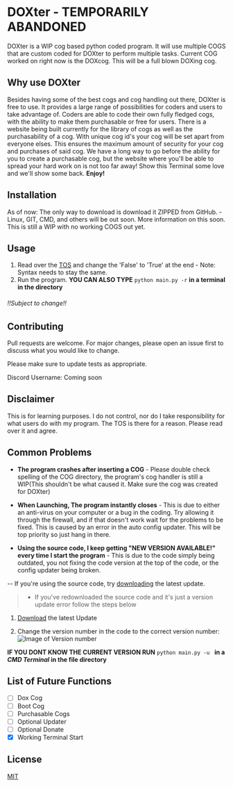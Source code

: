 # DOXter - TEMPORARILY ABANDONED

DOXter is a WIP cog based python coded program. It will use multiple COGS that are custom coded for DOXter to perform multiple tasks. Current COG worked on right now is the DOXcog. This will be a full blown DOXing cog.

## Why use DOXter
Besides having some of the best cogs and cog handling out there, DOXter is free to use. It provides a large range of possibilities for coders and users to take advantage of. Coders are able to code their own fully fledged cogs, with the ability to make them purchasable or free for users. There is a website being built currently for the library of cogs as well as the purchasability of a cog. With unique cog id's your cog will be set apart from everyone elses. This ensures the maximum amount of security for your cog and purchases of said cog. We have a long way to go before the ability for you to create a purchasable cog, but the website where you'll be able to spread your hard work on is not too far away! Show this Terminal some love and we'll show some back. **Enjoy!**
## Installation
As of now: The only way to download is download it ZIPPED from GitHub. - Linux, GIT, CMD, and others will be out soon.
More information on this soon. This is still a WIP with no working COGS out yet.

## Usage
1. Read over the [TOS](https://github.com/StevenHarvey/DOXter/blob/master/TOS.txt) and change the 'False' to 'True' at the end - Note: Syntax needs to stay the same.
2. Run the program. **YOU CAN ALSO TYPE** ```python main.py -r``` **in a terminal in the directory**

###### !!Subject to change!!
## Contributing
Pull requests are welcome. For major changes, please open an issue first to discuss what you would like to change.

Please make sure to update tests as appropriate.

Discord Username: Coming soon

## Disclaimer
This is for learning purposes. I do not control, nor do I take responsibility for what users do with my program. The TOS is there for a reason. Please read over it and agree.

## Common Problems
- **The program crashes after inserting a COG** - Please double check spelling of the COG directory, the program's cog handler is still a WIP(This shouldn't be what caused it. Make sure the cog was created for DOXter)

- **When Launching, The program instantly closes** - This is due to either an anti-virus on your computer or a bug in the coding. Try allowing it through the firewall, and if that doesn't  work wait for the problems to be fixed. This is caused by an error in the auto config updater. This will be top priority so just hang in there.

- **Using the source code, I keep getting "NEW VERSION AVAILABLE!" every time I start the program** - This is due to the code simply being outdated, you not fixing the code version at the top of the code, or the config updater being broken.

-- If you're using the source code, try [downloading](https://github.com/StevenHarvey/DOXter/blob/master/main.py) the latest update. 

> - If you've redownloaded the source code and it's just a version update error follow the steps below

1. [Download](https://github.com/StevenHarvey/DOXter/blob/master/main.py) the latest Update

2. Change the version number in the code to the correct version number: ![Image of Version number](https://i.ibb.co/10fbxqg/Capture.png) 

**IF YOU DONT KNOW THE CURRENT VERSION RUN** ```python main.py -u ``` **in a _CMD Terminal_ in the file directory**
## List of Future Functions
- [ ] Dox Cog
- [ ] Boot Cog
- [ ] Purchasable Cogs
- [ ] Optional Updater
- [ ] Optional Donate
- [x] Working Terminal Start
## License
[MIT](https://choosealicense.com/licenses/mit/)
